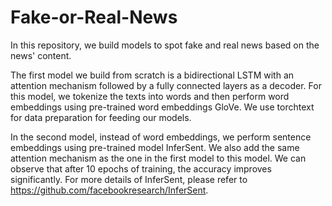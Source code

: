 # Fake-or-Real-News

In this repository, we build models to spot fake and real news based on the news' content.

The first model we build from scratch is a bidirectional LSTM with an attention mechanism followed by a fully connected layers as a decoder. For this model, we tokenize the texts into words and then perform word embeddings using pre-trained word embeddings GloVe. We use torchtext for data preparation for feeding our models.

In the second model, instead of word embeddings, we perform sentence embeddings using pre-trained model InferSent. We also add the same attention mechanism as the one in the first model to this model. We can observe that after 10 epochs of training, the accuracy improves significantly. For more details of InferSent, please refer to https://github.com/facebookresearch/InferSent.
